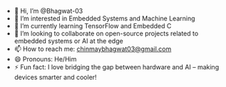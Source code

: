 - 👋 Hi, I’m @Bhagwat-03  
- 👀 I’m interested in Embedded Systems and Machine Learning  
- 🌱 I’m currently learning TensorFlow and Embedded C  
- 💞️ I’m looking to collaborate on open-source projects related to embedded systems or AI at the edge  
- 📫 How to reach me: chinmaybhagwat03@gmail.com  
- 😄 Pronouns: He/Him  
- ⚡ Fun fact: I love bridging the gap between hardware and AI – making devices smarter and cooler!
  
<!---
Bhagwat-03/Bhagwat-03 is a ✨ special ✨ repository because its `README.md` (this file) appears on your GitHub profile.  
You can click the Preview link to take a look at your changes.
--->
>
